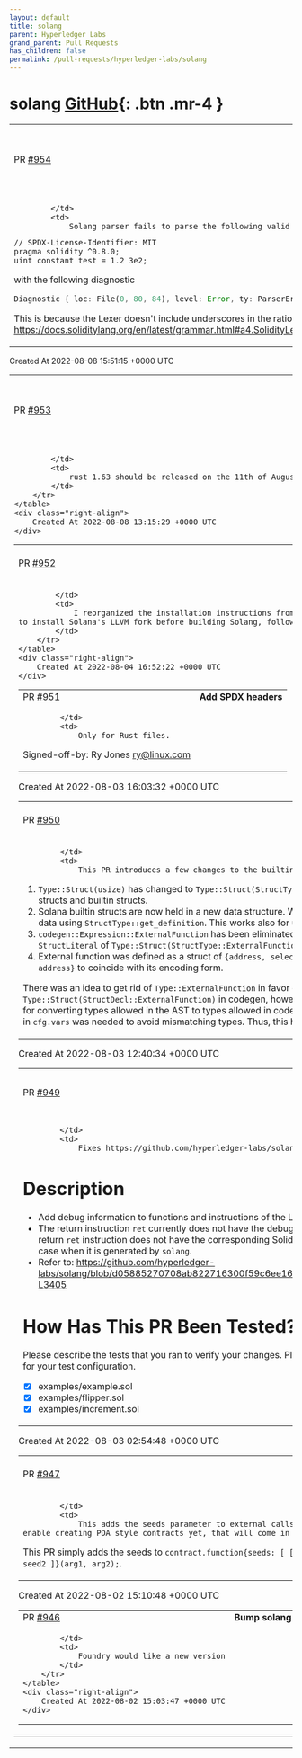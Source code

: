 ```yaml
---
layout: default
title: solang
parent: Hyperledger Labs
grand_parent: Pull Requests
has_children: false
permalink: /pull-requests/hyperledger-labs/solang
---
```


# solang <span class="fs-3 right-align">[GitHub](https://github.com/hyperledger-labs/solang){: .btn .mr-4 }</span>


<div>
    <table>
        <tr>
            <td>
                PR <a href="https://github.com/hyperledger-labs/solang/pull/954" class=".btn">#954</a>
            </td>
            <td>
                <b>
                    Bug: Parse underscores in fractional component of Rational numbers
                </b>
            </td>
        </tr>
        <tr>
            <td>
                
            </td>
            <td>
                Solang parser fails to parse the following valid solidity

```solidity
// SPDX-License-Identifier: MIT
pragma solidity ^0.8.0;
uint constant test = 1.2_3e2;
```
with the following diagnostic

```rust
Diagnostic { loc: File(0, 80, 84), level: Error, ty: ParserError, message: "unrecognised token '_3e2', expected \";\"", notes: [] }
```

This is because the Lexer doesn't include underscores in the rational part but underscores are valid https://docs.soliditylang.org/en/latest/grammar.html#a4.SolidityLexer.DecimalNumber
            </td>
        </tr>
    </table>
    <div class="right-align">
        Created At 2022-08-08 15:51:15 +0000 UTC
    </div>
</div>

<div>
    <table>
        <tr>
            <td>
                PR <a href="https://github.com/hyperledger-labs/solang/pull/953" class=".btn">#953</a>
            </td>
            <td>
                <b>
                    Fix clippy warnings for upcoming rust 1.63 release
                </b>
            </td>
        </tr>
        <tr>
            <td>
                
            </td>
            <td>
                rust 1.63 should be released on the 11th of August 2022
            </td>
        </tr>
    </table>
    <div class="right-align">
        Created At 2022-08-08 13:15:29 +0000 UTC
    </div>
</div>

<div>
    <table>
        <tr>
            <td>
                PR <a href="https://github.com/hyperledger-labs/solang/pull/952" class=".btn">#952</a>
            </td>
            <td>
                <b>
                    Organize installation instructions
                </b>
            </td>
        </tr>
        <tr>
            <td>
                
            </td>
            <td>
                I reorganized the installation instructions from our docs, making it clear that the one needs to install Solana's LLVM fork before building Solang, following the suggestion from #948.
            </td>
        </tr>
    </table>
    <div class="right-align">
        Created At 2022-08-04 16:52:22 +0000 UTC
    </div>
</div>

<div>
    <table>
        <tr>
            <td>
                PR <a href="https://github.com/hyperledger-labs/solang/pull/951" class=".btn">#951</a>
            </td>
            <td>
                <b>
                    Add SPDX headers
                </b>
            </td>
        </tr>
        <tr>
            <td>
                
            </td>
            <td>
                Only for Rust files.

Signed-off-by: Ry Jones <ry@linux.com>
            </td>
        </tr>
    </table>
    <div class="right-align">
        Created At 2022-08-03 16:03:32 +0000 UTC
    </div>
</div>

<div>
    <table>
        <tr>
            <td>
                PR <a href="https://github.com/hyperledger-labs/solang/pull/950" class=".btn">#950</a>
            </td>
            <td>
                <b>
                    Refactor builtin structs
                </b>
            </td>
        </tr>
        <tr>
            <td>
                
            </td>
            <td>
                This PR introduces a few changes to the builtin structs in Solang.

1. `Type::Struct(usize)` has changed to `Type::Struct(StructType)` to encompass both user defined structs and builtin structs.
2. Solana builtin structs are now held in a new data structure. We can easily retrieve their `StructDecl` data using `StructType::get_definition`. This works also for user defined structs.
3. `codegen::Expression::ExternalFunction` has been eliminated, because I replaced it by a `StructLiteral` of `Type::Struct(StructType::ExternalFunction)`.
4. External function was defined as a struct of `{address, selector}`. I changed it to `{selector, address}` to coincide with its encoding form.

There was an idea to get rid of `Type::ExternalFunction` in favor of `Type::Struct(StructDecl::ExternalFunction)` in codegen, however, this would mean boilerplate code for converting types allowed in the AST to types allowed in codegen. In addition, a large refactoring in `cfg.vars` was needed to avoid mismatching types. Thus, this has not been done.
            </td>
        </tr>
    </table>
    <div class="right-align">
        Created At 2022-08-03 12:40:34 +0000 UTC
    </div>
</div>

<div>
    <table>
        <tr>
            <td>
                PR <a href="https://github.com/hyperledger-labs/solang/pull/949" class=".btn">#949</a>
            </td>
            <td>
                <b>
                    Add debug information to LLVM Instructions
                </b>
            </td>
        </tr>
        <tr>
            <td>
                
            </td>
            <td>
                Fixes https://github.com/hyperledger-labs/solang/issues/584

# Description
- Add debug information to functions and instructions of the LLVM IR generated by `solang`.
- The return instruction `ret` currently does not have the debug location. But it is the case that the return `ret` instruction does not have the corresponding Solidity program statement. It is a special case when it is generated by `solang`.
- Refer to: https://github.com/hyperledger-labs/solang/blob/d05885270708ab822716300f59c6ee1624a5adb3/src/emit/mod.rs#L3404-L3405

# How Has This PR Been Tested?

Please describe the tests that you ran to verify your changes. Please also note any relevant details for your test configuration.

- [x] examples/example.sol
- [x] examples/flipper.sol
- [x] examples/increment.sol
            </td>
        </tr>
    </table>
    <div class="right-align">
        Created At 2022-08-03 02:54:48 +0000 UTC
    </div>
</div>

<div>
    <table>
        <tr>
            <td>
                PR <a href="https://github.com/hyperledger-labs/solang/pull/947" class=".btn">#947</a>
            </td>
            <td>
                <b>
                    Allow seeds to be passed to external calls for program signing
                </b>
            </td>
        </tr>
        <tr>
            <td>
                
            </td>
            <td>
                This adds the seeds parameter to external calls. This does not enable creating PDA style contracts yet, that will come in another PR.

This PR simply adds the seeds to `contract.function{seeds: [ [ seed1 ], [ [ seed2 ]}(arg1, arg2);`.
            </td>
        </tr>
    </table>
    <div class="right-align">
        Created At 2022-08-02 15:10:48 +0000 UTC
    </div>
</div>

<div>
    <table>
        <tr>
            <td>
                PR <a href="https://github.com/hyperledger-labs/solang/pull/946" class=".btn">#946</a>
            </td>
            <td>
                <b>
                    Bump solang-parser version for crate publish
                </b>
            </td>
        </tr>
        <tr>
            <td>
                
            </td>
            <td>
                Foundry would like a new version
            </td>
        </tr>
    </table>
    <div class="right-align">
        Created At 2022-08-02 15:03:47 +0000 UTC
    </div>
</div>

